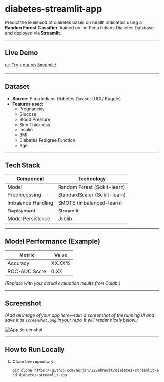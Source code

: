 # diabetes-streamlit-app

Predict the likelihood of diabetes based on health indicators using a **Random Forest Classifier**, trained on the Pima Indians Diabetes Database and deployed via **Streamlit**.

---

##  Live Demo

[👉 Try it out on Streamlit!](https://gunjan712sehrawat-diabetes-streamlit-app-app-cgdfc8.streamlit.app/)

---

##  Dataset

- **Source:** Pima Indians Diabetes Dataset (UCI / Kaggle)
- **Features used:**
  - Pregnancies
  - Glucose
  - Blood Pressure
  - Skin Thickness
  - Insulin
  - BMI
  - Diabetes Pedigree Function
  - Age

---

##  Tech Stack

| Component        | Technology             |
|------------------|------------------------|
| Model            | Random Forest (Scikit-learn) |
| Preprocessing    | StandardScaler (Scikit-learn) |
| Imbalance Handling | SMOTE (imbalanced-learn) |
| Deployment       | Streamlit               |
| Model Persistence | Joblib                |

---

##  Model Performance (Example)

| Metric          | Value   |
|-----------------|---------|
| Accuracy        | XX.XX%  |
| ROC-AUC Score   | 0.XX    |

*(Replace with your actual evaluation results from Colab.)*

---

##  Screenshot

*(Add an image of your app here—take a screenshot of the running UI and save it as `screenshot.png` in your repo. It will render nicely below.)*

![App Screenshot](screenshot.png)

---

##  How to Run Locally

1. Clone the repository:
   ```bash
   git clone https://github.com/Gunjan712Sehrawat/diabetes-streamlit-app.git
   cd diabetes-streamlit-app
